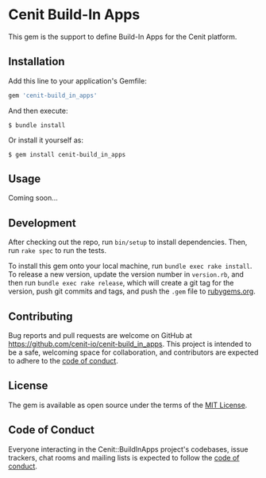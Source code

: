 # Cenit Build-In Apps

This gem is the support to define Build-In Apps for the Cenit platform.

## Installation

Add this line to your application's Gemfile:

```ruby
gem 'cenit-build_in_apps'
```

And then execute:

    $ bundle install

Or install it yourself as:

    $ gem install cenit-build_in_apps

## Usage

Coming soon...

## Development

After checking out the repo, run `bin/setup` to install dependencies. Then, run `rake spec` to run the tests.

To install this gem onto your local machine, run `bundle exec rake install`. To release a new version, update the version number in `version.rb`, and then run `bundle exec rake release`, which will create a git tag for the version, push git commits and tags, and push the `.gem` file to [rubygems.org](https://rubygems.org).

## Contributing

Bug reports and pull requests are welcome on GitHub at https://github.com/cenit-io/cenit-build_in_apps. This project is intended to be a safe, welcoming space for collaboration, and contributors are expected to adhere to the [code of conduct](https://github.com/cenit-io/cenit-build_in_apps/blob/master/CODE_OF_CONDUCT.md).


## License

The gem is available as open source under the terms of the [MIT License](https://opensource.org/licenses/MIT).

## Code of Conduct

Everyone interacting in the Cenit::BuildInApps project's codebases, issue trackers, chat rooms and mailing lists is expected to follow the [code of conduct](https://github.com/cenit-io/cenit-build_in_apps/blob/master/CODE_OF_CONDUCT.md).
